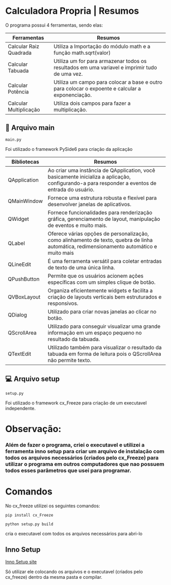 
# Calculadora Propria | Resumos

 O programa possui 4 ferramentas, sendo elas:

| Ferramentas | Resumos |
|-------|---------|
|Calcular Raiz Quadrada|Utiliza a Importação do módulo math e a função math.sqrt(valor)|
|Calcular Tabuada|Utiliza um for para armazenar todos os resultados em uma variavel e imprimir tudo de uma vez.|
|Calcular Potência| Utiliza um campo para colocar a base e outro para colocar o expoente e calcular a exponenciação. |
|Calcular Multiplicação|Utiliza dois campos para fazer a multiplicação.|

## 📖 Arquivo main


```
main.py
```

Foi utilizado o framework PySide6 para criação da aplicação


| Bibliotecas | Resumos |
|-------|---------|
| QApplication | Ao criar uma instância de QApplication, você basicamente inicializa a aplicação, configurando-a para responder a eventos de entrada do usuário.|
|QMainWindow | Fornece uma estrutura robusta e flexível para desenvolver janelas de aplicativos. |
|QWidget |Fornece funcionalidades para renderização gráfica, gerenciamento de layout, manipulação de eventos e muito mais.|
|QLabel | Oferece várias opções de personalização, como alinhamento de texto, quebra de linha automática, redimensionamento automático e muito mais|
| QLineEdit|É uma ferramenta versátil para coletar entradas de texto de uma única linha. |
|QPushButton |Permite que os usuários acionem ações específicas com um simples clique de botão. |
|QVBoxLayout |Organiza eficientemente widgets e facilita a criação de layouts verticais bem estruturados e responsivos.|
|QDialog| Utilizado para criar novas janelas ao clicar no botão.|
| QScrollArea| Utilizado para conseguir visualizar uma grande informação em um espaço pequeno no resultado da tabuada.|
| QTextEdit| Utilizado também para visualizar o resultado da tabuada em forma de leitura pois o QScrollArea não permite texto. |

## 💻 Arquivo setup

```
setup.py
```
Foi utilizado o framework cx_Freeze para criação de um executavel independente.


# Observação:
### Além de fazer o programa, criei o executavel e utilizei a ferramenta inno setup para criar um arquivo de instalação com todos os arquivos necessários (criados pelo cx_Freeze) para utilizar o programa em outros computadores que nao possuem todos esses parâmetros que usei para programar.


# Comandos
No cx_freeze utilizei os seguintes comandos:
```
pip install cx_Freeze

python setup.py build
```
cria o executavel com todos os arquivos necessários para abri-lo

## Inno Setup

[Inno Setup site](https://jrsoftware.org/isdl.php)

Só utilizar ele colocando os arquivos e o executavel (criados pelo cx_freeze) dentro da mesma pasta e compilar.

